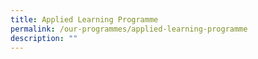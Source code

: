 ```yaml
---
title: Applied Learning Programme
permalink: /our-programmes/applied-learning-programme
description: ""
---
```

